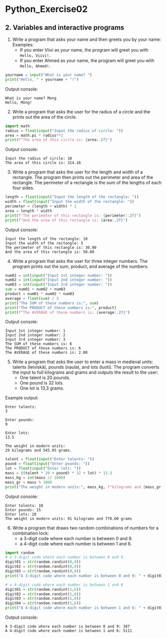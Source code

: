 # Python_Exercise02
## 2. Variables and interactive programs

1. Write a program that asks your name and then greets you by your name: Examples:
   - If you enter Viivi as your name, the program will greet you with `Hello, Viivi!`.
   - If you enter Ahmed as your name, the program will greet you with `Hello, Ahmed!`.
 ```python
 yourname = input("What is your name? ")
print("Hello, " + yourname + "!")
```
Output console:
```
What is your name? Mong
Hello, Mong!
```
2. Write a program that asks the user for the radius of a circle and the prints out the area of the circle.
```python
import math
radius = float(input("Input the radius of circle: "))
area = math.pi * radius**2
print(f"The area of this circle is: {area:.2f}")
```
Output console:
```
Input the radius of circle: 10
The area of this circle is: 314.16
```
3. Write a program that asks the user for the length and width of a rectangle. The program then prints out the perimeter and area of 
the rectangle. The perimeter of a rectangle is the sum of the lengths of each four sides.
```python
length = float(input("Input the length of the rectangle: "))
width = float(input("Input the width of the rectangle: "))
perimeter = (length + width) * 2
area = length * width
print(f"The perimeter of this rectangle is: {perimeter:.2f}")
print(f"And the area of this rectangle is: {area:.2f}")
```
Output console:
```
Input the length of the rectangle: 10
Input the width of the rectangle: 5
The perimeter of this rectangle is: 30.00
And the area of this rectangle is: 50.00
```
4. Write a program that asks the user for three integer numbers. The program prints out the sum, product, and average of the numbers.
```python
num01 = int(input("Input 1st integer number: "))
num02 = int(input("Input 2nd integer number: "))
num03 = int(input("Input 3rd integer number: "))
sum = num01 + num02 + num03
product = num01 * num02 * num03
average = float(sum) / 3
print("The SUM of these numbers is:", sum)
print("The PRODUCT of these numbers is:", product)
print(f"The AVERAGE of these numbers is: {average:.2f}")
```
Output console:
```
Input 1st integer number: 1
Input 2nd integer number: 2
Input 3rd integer number: 3
The SUM of these numbers is: 6
The PRODUCT of these numbers is: 6
The AVERAGE of these numbers is: 2.00
```
5. Write a program that asks the user to enter a mass in medieval units: talents (leiviskä), pounds (naula), and lots (luoti). 
The program converts the input to full kilograms and grams and outputs the result to the user:
   - One talent is 20 pounds.
   - One pound is 32 lots.
   - One lot is 13,3 grams.

Example output:
```monospace
Enter talents:
3

Enter pounds:
9

Enter lots:
13.5

The weight in modern units:
29 kilograms and 545.95 grams.
```
```python
talent = float(input("Enter talents: "))
pound = float(input("Enter pounds: "))
lot = float(input("Enter lots: "))
mass = ((talent * 20 + pound) * 32 + lot) * 13.3
mass_kg = int(mass // 1000)
mass_gr = mass % 1000
print("The weight in modern units:", mass_kg, f"kilograms and {mass_gr:.2f} grams")
```
Output console:
```
Enter talents: 10
Enter pounds: 15
Enter lots: 20
The weight in modern units: 91 kilograms and 770.00 grams
```
6. Write a program that draws two random combinations of numbers for a combination lock:
   - a 3-digit code where each number is between 0 and 9.
   - a 4-digit code where each number is between 1 and 6.
```python
import random
# a 3-digit code where each number is between 0 and 9.
digit01 = str(random.randint(0,9))
digit02 = str(random.randint(0,9))
digit03 = str(random.randint(0,9))
print("A 3-digit code where each number is between 0 and 9: " + digit01 + digit02 + digit03)

# a 4-digit code where each number is between 1 and 6
digit01 = str(random.randint(1,6))
digit02 = str(random.randint(1,6))
digit03 = str(random.randint(1,6))
digit04 = str(random.randint(1,6))
print("A 4-digit code where each number is between 1 and 6: " + digit01 + digit02 + digit03 + digit04)
```
Output console:
```
A 3-digit code where each number is between 0 and 9: 387
A 4-digit code where each number is between 1 and 6: 5111
```
